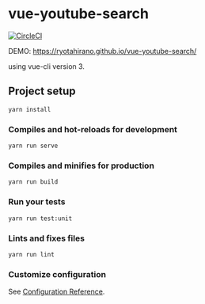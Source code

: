 # vue-youtube-search

[![CircleCI](https://circleci.com/gh/RyotaHirano/vue-youtube-search.svg?style=svg)](https://circleci.com/gh/RyotaHirano/vue-youtube-search)

DEMO: https://ryotahirano.github.io/vue-youtube-search/

using vue-cli version 3.

## Project setup
```
yarn install
```

### Compiles and hot-reloads for development
```
yarn run serve
```

### Compiles and minifies for production
```
yarn run build
```

### Run your tests
```
yarn run test:unit
```

### Lints and fixes files
```
yarn run lint
```

### Customize configuration
See [Configuration Reference](https://cli.vuejs.org/config/).
